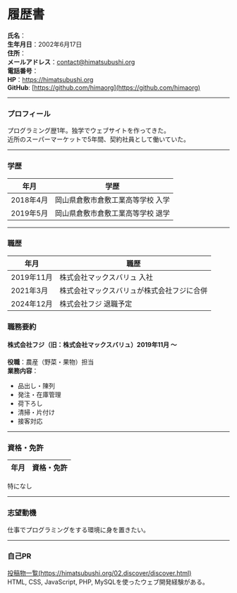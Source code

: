 # 履歴書

**氏名**：   
**生年月日**：2002年6月17日  
**住所**：  
**メールアドレス**：contact@himatsubushi.org  
**電話番号**：  
**HP**：https://himatsubushi.org  
**GitHub**: [https://github.com/himaorg](https://github.com/himaorg)  

---
### プロフィール  
プログラミング歴1年。独学でウェブサイトを作ってきた。  
近所のスーパーマーケットで5年間、契約社員として働いていた。

---

### 学歴
| 年月       | 学歴                                  |
|------------|---------------------------------------|
| 2018年4月  | 岡山県倉敷市倉敷工業高等学校 入学                       |
| 2019年5月  | 岡山県倉敷市倉敷工業高等学校 退学                       |

---

### 職歴
| 年月       | 職歴                                  |
|------------|---------------------------------------|
| 2019年11月  | 株式会社マックスバリュ 入社                       |
| 2021年3月  | 株式会社マックスバリュが株式会社フジに合併                        |
| 2024年12月  | 株式会社フジ 退職予定                        |

### 職務要約

#### 株式会社フジ（旧：株式会社マックスバリュ）2019年11月 ～ 
**役職**：農産（野菜・果物）担当  
**業務内容**：
- 品出し・陳列  
- 発注・在庫管理
- 荷下ろし
- 清掃・片付け
- 接客対応

---

### 資格・免許
| 年月       | 資格・免許                            |
|------------|---------------------------------------|
特になし

---

### 志望動機
仕事でプログラミングをする環境に身を置きたい。

---

### 自己PR
[投稿物一覧(https://himatsubushi.org/02.discover/discover.html)](https://himatsubushi.org/02.discover/discover.html)<br>
HTML, CSS, JavaScript, PHP, MySQLを使ったウェブ開発経験がある。